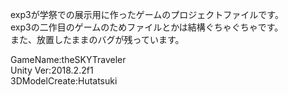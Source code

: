 exp3が学祭での展示用に作ったゲームのプロジェクトファイルです。  
exp3の二作目のゲームのためファイルとかは結構ぐちゃぐちゃです。  
また、放置したままのバグが残っています。  
  
GameName:theSKYTraveler  
Unity Ver:2018.2.2f1  
3DModelCreate:Hutatsuki  
